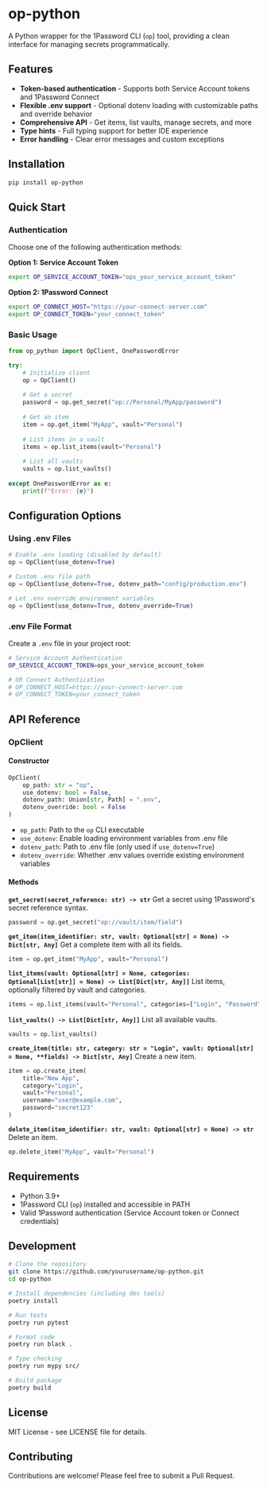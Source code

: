 # op-python

A Python wrapper for the 1Password CLI (`op`) tool, providing a clean interface for managing secrets programmatically.

## Features

- **Token-based authentication** - Supports both Service Account tokens and 1Password Connect
- **Flexible .env support** - Optional dotenv loading with customizable paths and override behavior
- **Comprehensive API** - Get items, list vaults, manage secrets, and more
- **Type hints** - Full typing support for better IDE experience
- **Error handling** - Clear error messages and custom exceptions

## Installation

```bash
pip install op-python
```

## Quick Start

### Authentication

Choose one of the following authentication methods:

**Option 1: Service Account Token**
```bash
export OP_SERVICE_ACCOUNT_TOKEN="ops_your_service_account_token"
```

**Option 2: 1Password Connect**
```bash
export OP_CONNECT_HOST="https://your-connect-server.com"
export OP_CONNECT_TOKEN="your_connect_token"
```

### Basic Usage

```python
from op_python import OpClient, OnePasswordError

try:
    # Initialize client
    op = OpClient()
    
    # Get a secret
    password = op.get_secret("op://Personal/MyApp/password")
    
    # Get an item
    item = op.get_item("MyApp", vault="Personal")
    
    # List items in a vault
    items = op.list_items(vault="Personal")
    
    # List all vaults
    vaults = op.list_vaults()
    
except OnePasswordError as e:
    print(f"Error: {e}")
```

## Configuration Options

### Using .env Files

```python
# Enable .env loading (disabled by default)
op = OpClient(use_dotenv=True)

# Custom .env file path
op = OpClient(use_dotenv=True, dotenv_path="config/production.env")

# Let .env override environment variables
op = OpClient(use_dotenv=True, dotenv_override=True)
```

### .env File Format

Create a `.env` file in your project root:

```bash
# Service Account Authentication
OP_SERVICE_ACCOUNT_TOKEN=ops_your_service_account_token

# OR Connect Authentication
# OP_CONNECT_HOST=https://your-connect-server.com
# OP_CONNECT_TOKEN=your_connect_token
```

## API Reference

### OpClient

#### Constructor

```python
OpClient(
    op_path: str = "op",
    use_dotenv: bool = False,
    dotenv_path: Union[str, Path] = ".env",
    dotenv_override: bool = False
)
```

- `op_path`: Path to the `op` CLI executable
- `use_dotenv`: Enable loading environment variables from .env file
- `dotenv_path`: Path to .env file (only used if `use_dotenv=True`)
- `dotenv_override`: Whether .env values override existing environment variables

#### Methods

**`get_secret(secret_reference: str) -> str`**
Get a secret using 1Password's secret reference syntax.

```python
password = op.get_secret("op://vault/item/field")
```

**`get_item(item_identifier: str, vault: Optional[str] = None) -> Dict[str, Any]`**
Get a complete item with all its fields.

```python
item = op.get_item("MyApp", vault="Personal")
```

**`list_items(vault: Optional[str] = None, categories: Optional[List[str]] = None) -> List[Dict[str, Any]]`**
List items, optionally filtered by vault and categories.

```python
items = op.list_items(vault="Personal", categories=["Login", "Password"])
```

**`list_vaults() -> List[Dict[str, Any]]`**
List all available vaults.

```python
vaults = op.list_vaults()
```

**`create_item(title: str, category: str = "Login", vault: Optional[str] = None, **fields) -> Dict[str, Any]`**
Create a new item.

```python
item = op.create_item(
    title="New App",
    category="Login",
    vault="Personal",
    username="user@example.com",
    password="secret123"
)
```

**`delete_item(item_identifier: str, vault: Optional[str] = None) -> str`**
Delete an item.

```python
op.delete_item("MyApp", vault="Personal")
```

## Requirements

- Python 3.9+
- 1Password CLI (`op`) installed and accessible in PATH
- Valid 1Password authentication (Service Account token or Connect credentials)

## Development

```bash
# Clone the repository
git clone https://github.com/yourusername/op-python.git
cd op-python

# Install dependencies (including dev tools)
poetry install

# Run tests
poetry run pytest

# Format code
poetry run black .

# Type checking
poetry run mypy src/

# Build package
poetry build
```

## License

MIT License - see LICENSE file for details.

## Contributing

Contributions are welcome! Please feel free to submit a Pull Request.
